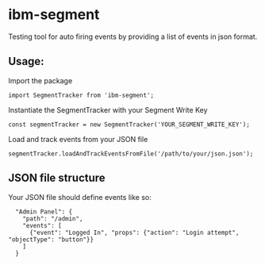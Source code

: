 # ibm-segment

Testing tool for auto firing events by providing a list of events in json format.

## Usage:
Import the package

```import SegmentTracker from 'ibm-segment';```

Instantiate the SegmentTracker with your Segment Write Key

```const segmentTracker = new SegmentTracker('YOUR_SEGMENT_WRITE_KEY');```

Load and track events from your JSON file

```segmentTracker.loadAndTrackEventsFromFile('/path/to/your/json.json');```

## JSON file structure
Your JSON file should define events like so:
```{
  "Admin Panel": {
    "path": "/admin",
    "events": [
      {"event": "Logged In", "props": {"action": "Login attempt", "objectType": "button"}}
    ]
  }


